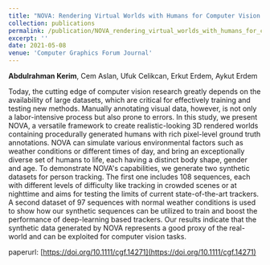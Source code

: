 ```yaml
---
title: "NOVA: Rendering Virtual Worlds with Humans for Computer Vision Tasks"
collection: publications
permalink: /publication/NOVA_rendering_virtual_worlds_with_humans_for_computer_vision_tasks_CGF_2021
excerpt: ''
date: 2021-05-08
venue: 'Computer Graphics Forum Journal'
---
```

**Abdulrahman Kerim**, Cem Aslan, Ufuk Celikcan, Erkut Erdem, Aykut Erdem

<p align= "justify">

Today, the cutting edge of computer vision research greatly depends on the availability of large datasets, which are critical
for effectively training and testing new methods. Manually annotating visual data, however, is not only a labor-intensive process
but also prone to errors. In this study, we present NOVA, a versatile framework to create realistic-looking 3D rendered worlds
containing procedurally generated humans with rich pixel-level ground truth annotations. NOVA can simulate various environmental
factors such as weather conditions or different times of day, and bring an exceptionally diverse set of humans to life, each having
a distinct body shape, gender and age. To demonstrate NOVA's capabilities, we generate two synthetic datasets for person tracking.
The first one includes 108 sequences, each with different levels of difficulty like tracking in crowded scenes or at nighttime and
aims for testing the limits of current state-of-the-art trackers. A second dataset of 97 sequences with normal weather conditions
is used to show how our synthetic sequences can be utilized to train and boost the performance of deep-learning based trackers. Our
results indicate that the synthetic data generated by NOVA represents a good proxy of the real-world and can be exploited for computer 
vision tasks.
</p>

paperurl: [https://doi.org/10.1111/cgf.14271](https://doi.org/10.1111/cgf.14271)
